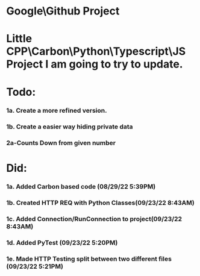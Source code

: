 # Google\Github Project

# Little CPP\Carbon\Python\Typescript\JS Project I am going to try to update.
# Todo:
### 1a. Create a more refined version.
### 1b. Create a easier way hiding private data
### 2a-Counts Down from given number



# Did:
### 1a. Added Carbon based code (08/29/22 5:39PM)
### 1b. Created HTTP REQ with Python Classes(09/23/22 8:43AM)
### 1c. Added Connection/RunConnection to project(09/23/22 8:43AM)
### 1d. Added PyTest (09/23/22 5:20PM)
### 1e. Made HTTP Testing split between two different files (09/23/22 5:21PM)
